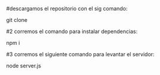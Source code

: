 #descargamos el repositorio con el sig comando:

git clone 

#2 corremos el comando para instalar dependencias:

npm i

#3 corremos el siguiente comando para levantar el servidor:

node server.js
